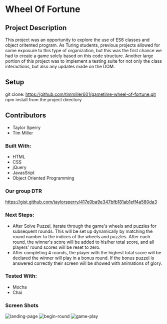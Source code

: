 # Wheel Of Fortune 

## Project Description

This project was an opportunity to explore the use of ES6 classes and object oritented program. As Turing students, previous projects allowed for some exposure to this type of organization, but this was the first chance we had to create a game solely based on this code structure. Another large portion of this project was to implement a testing suite for not only the class interactions, but also any updates made on the DOM.

## Setup

git clone: https://github.com/timmiller601/gametime-wheel-of-fortune.git
npm install from the project directory 

## Contributors 
- Taylor Sperry
- Tim Miller 

### Built With:
- HTML
- CSS
- jQuery
- JavasSript
- Object Oriented Programming

### Our group DTR 
https://gist.github.com/taylorsperry/417e0ba9e347bfb181ab1eff4a580da3

### Next Steps:
- After Solve Puzzel, iterate through the game's wheels and puzzles for subsequent rounds. This will be set up dynamically by matching the round number to the indices of the wheels and puzzles. After each round, the winner's score will be added to his/her total score, and all players' round scores will be reset to zero.
- After completing 4 rounds, the player with the highest total score will be declared the winner will play in a bonus round. If the bonus puzzel is answered correctly their screen will be showed with animations of glory. 

### Tested With:
- Mocha 
- Chai

### Screen Shots
![landing-page](https://user-images.githubusercontent.com/43555476/52430978-7ff17d00-2ac4-11e9-93ea-498ba45c7a6e.png)
![begin-round](https://user-images.githubusercontent.com/43555476/52430961-7831d880-2ac4-11e9-8447-ae13138241b2.png)
![game-play](https://user-images.githubusercontent.com/43555476/52430972-7c5df600-2ac4-11e9-9732-d6a99fb5efad.png)



